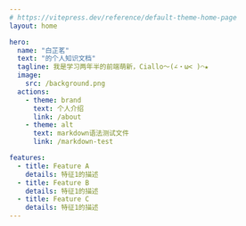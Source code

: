 ```yaml
---
# https://vitepress.dev/reference/default-theme-home-page
layout: home

hero:
  name: "白芷茗"
  text: "的个人知识文档"
  tagline: 我是学习两年半的前端萌新，Ciallo～(∠・ω< )⌒★
  image:
    src: /background.png
  actions:
    - theme: brand
      text: 个人介绍
      link: /about
    - theme: alt
      text: markdown语法测试文件
      link: /markdown-test

features:
  - title: Feature A
    details: 特征1的描述
  - title: Feature B
    details: 特征1的描述
  - title: Feature C
    details: 特征1的描述
---
```


